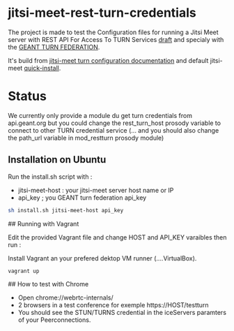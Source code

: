 # jitsi-meet-rest-turn-credentials
The project is made to test the Configuration files for running a Jitsi Meet server with REST API For Access To TURN Services [draft](https://tools.ietf.org/html/draft-uberti-behave-turn-rest-00) and specialy with the [GEANT TURN FEDERATION](http://turn.geant.org/).

It's build from [jitsi-meet turn configuration documentation](https://github.com/jitsi/jitsi-meet/blob/master/doc/turn.md) and default jitsi-meet [quick-install](https://github.com/jitsi/jitsi-meet/blob/master/doc/quick-install.md).

# Status

We currently only provide a module du get turn credentials from api.geant.org but you could change the rest_turn_host prosody variable to connect to other TURN credential service (... and you should also change the path_url variable in mod_restturn prosody module)

## Installation on Ubuntu

Run the install.sh script with :
*  jitsi-meet-host : your jitsi-meet server host name or IP
*  api_key         ; you GEANT turn federation api_key

```bash
sh install.sh jitsi-meet-host api_key
```


## Running with Vagrant

Edit the provided Vagrant file and change HOST and API_KEY varaibles then run :

Install Vagrant an your prefered dektop VM runner (....VirtualBox).

```bash
vagrant up
```

## How to test with Chrome
* Open chrome://webrtc-internals/
* 2 browsers in a test conference for exemple https://HOST/testturn
* You should see the STUN/TURNS credential in the iceServers paramters of your Peerconnections.
